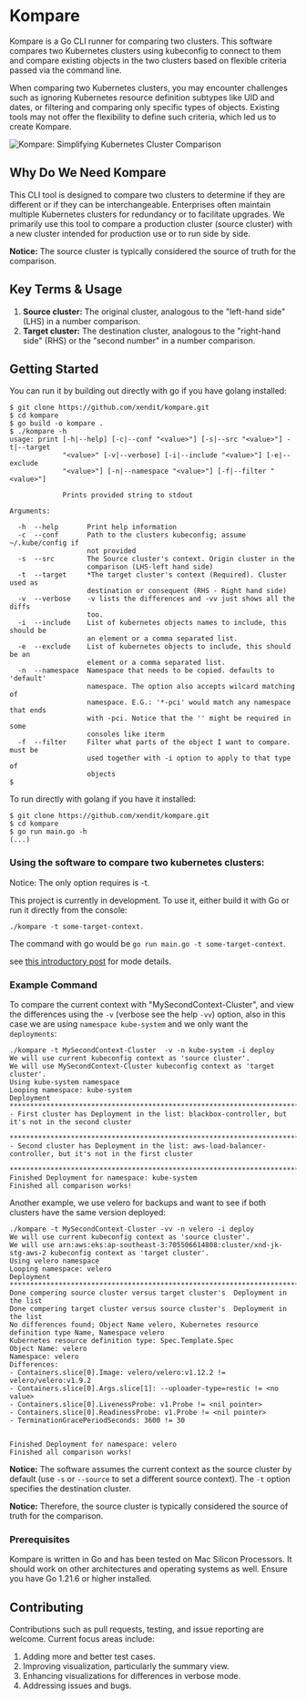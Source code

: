 # Kompare

Kompare is a Go CLI runner for comparing two clusters. This software compares two Kubernetes clusters using kubeconfig to connect to them and compare existing objects in the two clusters based on flexible criteria passed via the command line.

When comparing two Kubernetes clusters, you may encounter challenges such as ignoring Kubernetes resource definition subtypes like UID and dates, or filtering and comparing only specific types of objects. Existing tools may not offer the flexibility to define such criteria, which led us to create Kompare.

![Kompare: Simplifying Kubernetes Cluster Comparison](https://miro.medium.com/v2/resize:fit:1400/1*oOPoArcHhU26oM0iUuGjAA.png)

## Why Do We Need Kompare

This CLI tool is designed to compare two clusters to determine if they are different or if they can be interchangeable. Enterprises often maintain multiple Kubernetes clusters for redundancy or to facilitate upgrades. We primarily use this tool to compare a production cluster (source cluster) with a new cluster intended for production use or to run side by side.

**Notice:** The source cluster is typically considered the source of truth for the comparison.

## Key Terms & Usage

1. **Source cluster:** The original cluster, analogous to the "left-hand side" (LHS) in a number comparison.
2. **Target cluster:** The destination cluster, analogous to the "right-hand side" (RHS) or the "second number" in a number comparison.

## Getting Started
You can run it by building out directly with go if you have golang installed:
```
$ git clone https://github.com/xendit/kompare.git
$ cd kompare
$ go build -o kompare .
$ ./kompare -h
usage: print [-h|--help] [-c|--conf "<value>"] [-s|--src "<value>"] -t|--target
             "<value>" [-v|--verbose] [-i|--include "<value>"] [-e|--exclude
             "<value>"] [-n|--namespace "<value>"] [-f|--filter "<value>"]

             Prints provided string to stdout

Arguments:

  -h  --help       Print help information
  -c  --conf       Path to the clusters kubeconfig; assume ~/.kube/config if
                   not provided
  -s  --src        The Source cluster's context. Origin cluster in the
                   comparison (LHS-left hand side)
  -t  --target     *The target cluster's context (Required). Cluster used as
                   destination or consequent (RHS - Right hand side)
  -v  --verbose    -v lists the differences and -vv just shows all the diffs
                   too.
  -i  --include    List of kubernetes objects names to include, this should be
                   an element or a comma separated list.
  -e  --exclude    List of kubernetes objects to include, this should be an
                   element or a comma separated list.
  -n  --namespace  Namespace that needs to be copied. defaults to 'default'
                   namespace. The option also accepts wilcard matching of
                   namespace. E.G.: '*-pci' would match any namespace that ends
                   with -pci. Notice that the '' might be required in some
                   consoles like iterm
  -f  --filter     Filter what parts of the object I want to compare. must be
                   used together with -i option to apply to that type of
                   objects
$
```

To run directly with golang if you have it installed:
```
$ git clone https://github.com/xendit/kompare.git
$ cd kompare
$ go run main.go -h
(...)
```

### Using the software to compare two kubernetes clusters:
Notice: The only option requires is -t.

This project is currently in development. To use it, either build it with Go or run it directly from the console:

```
./kompare -t some-target-context.
```
The command with go would be `go run main.go -t some-target-context`.

see [this introductory post](https://blog.xendit.engineer/kompare-simplifying-kubernetes-cluster-comparison-ced2792716d9) for mode details. 
### Example Command

To compare the current context with "MySecondContext-Cluster", and view the differences using the `-v` (verbose see the help `-vv`) option, also in this case we are using `namespace kube-system` and we only want the `deployments`:

```
./kompare -t MySecondContext-Cluster  -v -n kube-system -i deploy
We will use current kubeconfig context as 'source cluster'.
We will use MySecondContext-Cluster kubeconfig context as 'target cluster'.
Using kube-system namespace
Looping namespace: kube-system
Deployment
******************************************************************************************************
- First cluster has Deployment in the list: blackbox-controller, but it's not in the second cluster

******************************************************************************************************
- Second cluster has Deployment in the list: aws-load-balancer-controller, but it's not in the first cluster

******************************************************************************************************
Finished Deployment for namespace: kube-system
Finished all comparison works!
```

Another example, we use velero for backups and want to see if both clusters have the same version deployed:
```
./kompare -t MySecondContext-Cluster -vv -n velero -i deploy
We will use current kubeconfig context as 'source cluster'.
We will use arn:aws:eks:ap-southeast-3:705506614808:cluster/xnd-jk-stg-aws-2 kubeconfig context as 'target cluster'.
Using velero namespace
Looping namespace: velero
Deployment
******************************************************************************************************
Done compering source cluster versus target cluster's  Deployment in the list
Done compering target cluster versus source cluster's  Deployment in the list
No differences found; Object Name velero, Kubernetes resource definition type Name, Namespace velero
Kubernetes resource definition type: Spec.Template.Spec
Object Name: velero
Namespace: velero
Differences:
- Containers.slice[0].Image: velero/velero:v1.12.2 != velero/velero:v1.9.2
- Containers.slice[0].Args.slice[1]: --uploader-type=restic != <no value>
- Containers.slice[0].LivenessProbe: v1.Probe != <nil pointer>
- Containers.slice[0].ReadinessProbe: v1.Probe != <nil pointer>
- TerminationGracePeriodSeconds: 3600 != 30


Finished Deployment for namespace: velero
Finished all comparison works!
```

**Notice:** The software assumes the current context as the source cluster by default (use `-s` or `--source` to set a different source context). The `-t` option specifies the destination cluster.

**Notice:** Therefore, the source cluster is typically considered the source of truth for the comparison.

### Prerequisites

Kompare is written in Go and has been tested on Mac Silicon Processors. It should work on other architectures and operating systems as well. Ensure you have Go 1.21.6 or higher installed.

## Contributing

Contributions such as pull requests, testing, and issue reporting are welcome. Current focus areas include:

1. Adding more and better test cases.
2. Improving visualization, particularly the summary view.
3. Enhancing visualizations for differences in verbose mode.
4. Addressing issues and bugs.

